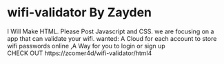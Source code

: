 # wifi-validator  By Zayden
I Will Make HTML. Please Post Javascript and CSS. we are focusing on a app that can validate your wifi.
wanted:
A Cloud for each account to store wifi passwords online
,A Way for you to login or sign up
</br >
CHECK OUT https://zcomer4d/wifi-validator/html4
